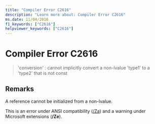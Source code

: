 ```yaml
---
title: "Compiler Error C2616"
description: "Learn more about: Compiler Error C2616"
ms.date: 11/04/2016
f1_keywords: ["C2616"]
helpviewer_keywords: ["C2616"]
---
```

# Compiler Error C2616

> 'conversion' : cannot implicitly convert a non-lvalue 'type1' to a 'type2' that is not const

## Remarks

A reference cannot be initialized from a non-lvalue.

This is an error under ANSI compatibility ([/Za](../../build/reference/za-ze-disable-language-extensions.md)) and a warning under Microsoft extensions (**/Ze**).
